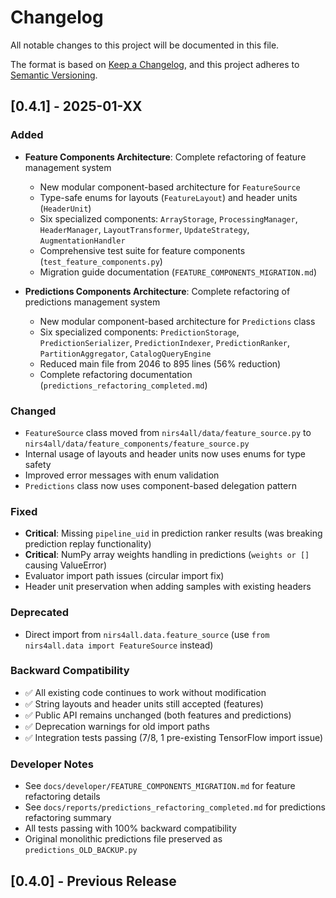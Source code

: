 # Changelog

All notable changes to this project will be documented in this file.

The format is based on [Keep a Changelog](https://keepachangelog.com/en/1.0.0/),
and this project adheres to [Semantic Versioning](https://semver.org/spec/v2.0.0.html).

## [0.4.1] - 2025-01-XX

### Added
- **Feature Components Architecture**: Complete refactoring of feature management system
  - New modular component-based architecture for `FeatureSource`
  - Type-safe enums for layouts (`FeatureLayout`) and header units (`HeaderUnit`)
  - Six specialized components: `ArrayStorage`, `ProcessingManager`, `HeaderManager`, `LayoutTransformer`, `UpdateStrategy`, `AugmentationHandler`
  - Comprehensive test suite for feature components (`test_feature_components.py`)
  - Migration guide documentation (`FEATURE_COMPONENTS_MIGRATION.md`)

- **Predictions Components Architecture**: Complete refactoring of predictions management system
  - New modular component-based architecture for `Predictions` class
  - Six specialized components: `PredictionStorage`, `PredictionSerializer`, `PredictionIndexer`, `PredictionRanker`, `PartitionAggregator`, `CatalogQueryEngine`
  - Reduced main file from 2046 to 895 lines (56% reduction)
  - Complete refactoring documentation (`predictions_refactoring_completed.md`)

### Changed
- `FeatureSource` class moved from `nirs4all/data/feature_source.py` to `nirs4all/data/feature_components/feature_source.py`
- Internal usage of layouts and header units now uses enums for type safety
- Improved error messages with enum validation
- `Predictions` class now uses component-based delegation pattern

### Fixed
- **Critical**: Missing `pipeline_uid` in prediction ranker results (was breaking prediction replay functionality)
- **Critical**: NumPy array weights handling in predictions (`weights or []` causing ValueError)
- Evaluator import path issues (circular import fix)
- Header unit preservation when adding samples with existing headers

### Deprecated
- Direct import from `nirs4all.data.feature_source` (use `from nirs4all.data import FeatureSource` instead)

### Backward Compatibility
- ✅ All existing code continues to work without modification
- ✅ String layouts and header units still accepted (features)
- ✅ Public API remains unchanged (both features and predictions)
- ✅ Deprecation warnings for old import paths
- ✅ Integration tests passing (7/8, 1 pre-existing TensorFlow import issue)

### Developer Notes
- See `docs/developer/FEATURE_COMPONENTS_MIGRATION.md` for feature refactoring details
- See `docs/reports/predictions_refactoring_completed.md` for predictions refactoring summary
- All tests passing with 100% backward compatibility
- Original monolithic predictions file preserved as `predictions_OLD_BACKUP.py`

## [0.4.0] - Previous Release
<!-- Previous changelog entries -->
